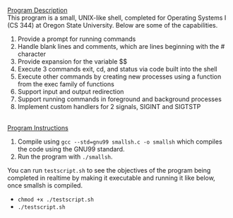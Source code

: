 <ins>Program Description</ins><br>
This program is a small, UNIX-like shell, completed for Operating Systems I (CS 344) at Oregon State University. Below are some of the capabilities.
1. Provide a prompt for running commands
2. Handle blank lines and comments, which are lines beginning with the # character
3. Provide expansion for the variable $$
4. Execute 3 commands exit, cd, and status via code built into the shell
5. Execute other commands by creating new processes using a function from the exec family of functions
6. Support input and output redirection
7. Support running commands in foreground and background processes
8. Implement custom handlers for 2 signals, SIGINT and SIGTSTP

<br><ins>Program Instructions</ins>
1. Compile using `gcc --std=gnu99 smallsh.c -o smallsh` which compiles the code using the GNU99 standard.
2. Run the program with `./smallsh`.

You can run `testscript.sh` to see the objectives of the program being completed in realtime by making it executable and running it like below, once smallsh is compiled.
- `chmod +x ./testscript.sh`
- `./testscript.sh`
